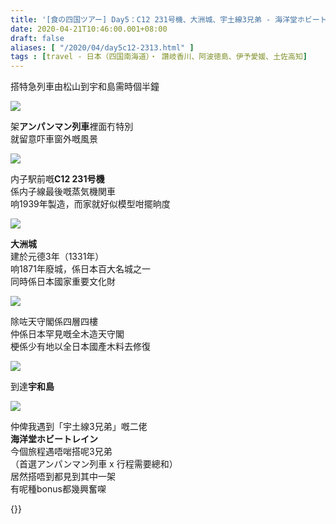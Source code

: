 ```yaml
---
title: '[食の四国ツアー] Day5：C12 231号機、大洲城、宇土線3兄弟 - 海洋堂ホビートレイン'
date: 2020-04-21T10:46:00.001+08:00
draft: false
aliases: [ "/2020/04/day5c12-2313.html" ]
tags : [travel - 日本（四国南海道）・ 讚岐香川、阿波徳島、伊予愛媛、土佐高知]
---
```


搭特急列車由松山到宇和島需時個半鐘  

![](/images/shikoku5c1.jpg)

架**アンパンマン列車**裡面冇特別  
就留意吓車窗外嘅風景  

![](/images/shikoku5c2.jpg)

内子駅前嘅**C12 231号機**  
係内子線最後嘅蒸気機関車  
响1939年製造，而家就好似模型咁擺晌度  

![](/images/shikoku5c.jpg)

**大洲城**  
建於元德3年（1331年）  
响1871年廢城，係日本百大名城之一  
同時係日本國家重要文化財  

![](/images/shikoku5c3.jpg)

除咗天守閣係四層四樓  
仲係日本罕見嘅全木造天守閣  
梗係少有地以全日本國產木料去修復  

![](/images/shikoku5c4.jpg)

到達**宇和島**  

![](/images/shikoku5c5.jpg)

仲俾我遇到「宇土線3兄弟」嘅二佬  
**海洋堂ホビートレイン**  
今個旅程遇唔啱搭呢3兄弟  
（首選アンパンマン列車 x 行程需要總和）  
居然搭唔到都見到其中一架  
有呢種bonus都幾興奮㗎  
  

{<shikoku>}}
  
